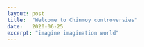 ```yaml
---
layout: post
title:  "Welcome to Chinmoy controversies"
date:   2020-06-25
excerpt: "imagine imagination world"
---
```

